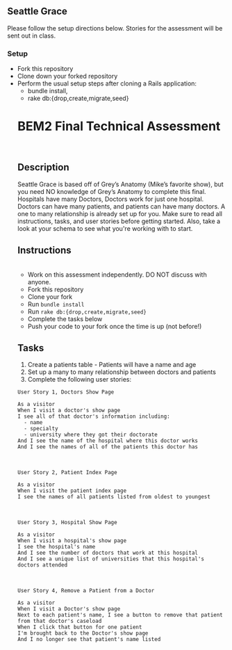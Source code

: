## Seattle Grace
Please follow the setup directions below. Stories for the assessment will be sent out in class.

### Setup
- Fork this repository
- Clone down your forked repository
- Perform the usual setup steps after cloning a Rails application:
    - bundle install,
    - rake db:{drop,create,migrate,seed}
    # BEM2 Final Technical Assessment
    ​
    ## Description
    Seattle Grace is based off of Grey’s Anatomy (Mike’s favorite show), but you need NO knowledge of Grey’s Anatomy to complete this final.
    Hospitals have many Doctors, Doctors work for just one hospital. Doctors can have many patients, and patients can have many doctors. A one to many relationship is already set up for you. Make sure to read all instructions, tasks, and user stories before getting started. Also, take a look at your schema to see what you're working with to start.
    ​
    ## Instructions
    ​
    * Work on this assessment independently. DO NOT discuss with anyone.
    * Fork this repository
    * Clone your fork
    * Run `bundle install`
    * Run `rake db:{drop,create,migrate,seed}`
    * Complete the tasks below
    * Push your code to your fork once the time is up (not before!)
    ​
    ## Tasks
    1. Create a patients table
      - Patients will have a name and age
    ​
    2. Set up a many to many relationship between doctors and patients
    ​
    ​
    3. Complete the following user stories:
    ​
    ​
    ```
    User Story 1, Doctors Show Page
    ​
    As a visitor
    When I visit a doctor's show page
    I see all of that doctor's information including:
      - name
      - specialty
      - university where they got their doctorate
    And I see the name of the hospital where this doctor works
    And I see the names of all of the patients this doctor has
    ```
    ​
    ```
    User Story 2, Patient Index Page
    ​
    As a visitor
    When I visit the patient index page
    I see the names of all patients listed from oldest to youngest
    ```
    ​
    ```
    User Story 3, Hospital Show Page
    ​
    As a visitor
    When I visit a hospital's show page
    I see the hospital's name
    And I see the number of doctors that work at this hospital
    And I see a unique list of universities that this hospital's doctors attended
    ```
    ​
    ​
    ```
    User Story 4, Remove a Patient from a Doctor
    ​
    As a visitor
    When I visit a Doctor's show page
    Next to each patient's name, I see a button to remove that patient from that doctor's caseload
    When I click that button for one patient
    I'm brought back to the Doctor's show page
    And I no longer see that patient's name listed
    ```
